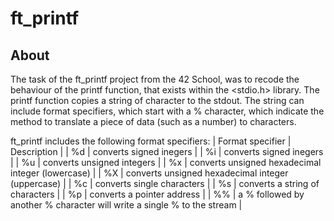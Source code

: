 # ft_printf

## About
The task of the ft_printf project from the 42 School, was to recode the behaviour of the printf function, that exists within the <stdio.h> library.
The printf function copies a string of character to the stdout. The string can include format specifiers, which start with a % character, which indicate the method to translate a piece of data (such as a number) to characters.

ft_printf includes the following format specifiers:
| Format specifier        | Description |
| %d                      | converts signed inegers      |
| %i                      | converts signed inegers      |
| %u                      | converts unsigned integers       |
| %x                      | converts unsigned hexadecimal integer (lowercase)     |
| %X                      | converts unsigned hexadecimal integer (uppercase)     |
| %c                      | converts single characters       |
| %s                      | converts a string of characters     |
| %p                      | converts a pointer address     |
| %%                      | a % followed by another % character will write a single % to the stream    |
